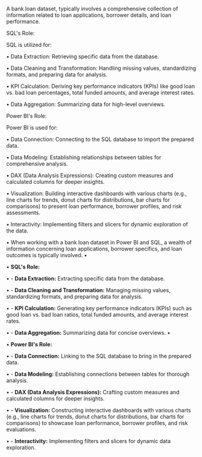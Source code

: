 A bank loan dataset, typically involves a comprehensive collection of information related to loan applications, borrower details, and loan performance.


SQL's Role:



SQL is utilized for:

•	Data Extraction: Retrieving specific data from the database.

•	Data Cleaning and Transformation: Handling missing values, standardizing formats, and preparing data for analysis.

•	KPI Calculation: Deriving key performance indicators (KPIs) like good loan vs. bad loan percentages, total funded amounts, and average interest rates.

•	Data Aggregation: Summarizing data for high-level overviews.

Power BI's Role:

Power BI is used for:

•	Data Connection: Connecting to the SQL database to import the prepared data.

•	Data Modeling: Establishing relationships between tables for comprehensive analysis.

•	DAX (Data Analysis Expressions): Creating custom measures and calculated columns for deeper insights.

•	Visualization: Building interactive dashboards with various charts (e.g., line charts for trends, donut charts for distributions, bar charts for comparisons) to present 
loan performance, borrower profiles, and risk assessments.

•	Interactivity: Implementing filters and slicers for dynamic exploration of the data.

•	When working with a bank loan dataset in Power BI and SQL, a wealth of information concerning loan applications, borrower specifics, and loan outcomes is typically involved.
•	

•	**SQL's Role:**

•	- **Data Extraction:** Extracting specific data from the database.

•	- **Data Cleaning and Transformation:** Managing missing values, standardizing formats, and preparing data for analysis.

•	- **KPI Calculation:** Generating key performance indicators (KPIs) such as good loan vs. bad loan ratios, total funded amounts, and average interest rates.

•	- **Data Aggregation:** Summarizing data for concise overviews.
•	

•	**Power BI's Role:**

•	- **Data Connection:** Linking to the SQL database to bring in the prepared data.

•	- **Data Modeling:** Establishing connections between tables for thorough analysis.

•	- **DAX (Data Analysis Expressions):** Crafting custom measures and calculated columns for deeper insights.

•	- **Visualization:** Constructing interactive dashboards with various charts (e.g., line charts for trends, donut charts for distributions, bar charts for comparisons) to showcase loan performance, borrower profiles, and risk evaluations.

•	- **Interactivity:** Implementing filters and slicers for dynamic data exploration.
